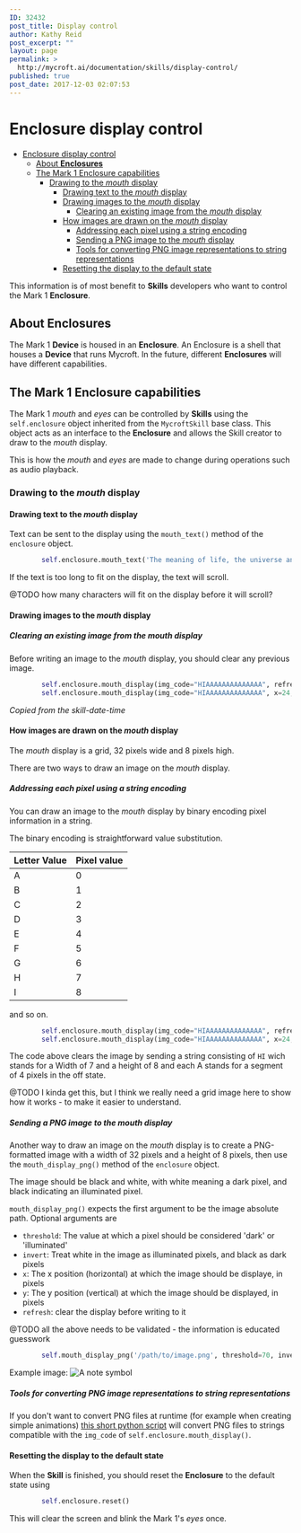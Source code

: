 ```yaml
---
ID: 32432
post_title: Display control
author: Kathy Reid
post_excerpt: ""
layout: page
permalink: >
  http://mycroft.ai/documentation/skills/display-control/
published: true
post_date: 2017-12-03 02:07:53
---
```

# Enclosure display control

- [Enclosure display control](#enclosure-display-control)
  * [About **Enclosures**](#about-enclosures)
  * [The Mark 1 Enclosure capabilities](#the-mark-1-enclosure-capabilities)
    + [Drawing to the *mouth* display](#drawing-to-the-mouth-display)
      - [Drawing text to the *mouth* display](#drawing-text-to-the-mouth-display)
      - [Drawing images to the *mouth* display](#drawing-images-to-the-mouth-display)
        * [Clearing an existing image from the *mouth* display](#clearing-an-existing-image-from-the-mouth-display)
      - [How images are drawn on the *mouth* display](#how-images-are-drawn-on-the-mouth-display)
        * [Addressing each pixel using a string encoding](#addressing-each-pixel-using-a-string-encoding)
        * [Sending a PNG image to the *mouth* display](#sending-a-png-image-to-the-mouth-display)
        * [Tools for converting PNG image representations to string representations](#tools-for-converting-png-image-representations-to-string-representations)
      - [Resetting the display to the default state](#resetting-the-display-to-the-default-state)

This information is of most benefit to **Skills** developers who want to control the Mark 1 **Enclosure**.

## About **Enclosures**

The Mark 1 **Device** is housed in an **Enclosure**. An Enclosure is a shell that houses a **Device** that runs Mycroft. In the future, different **Enclosures** will have different capabilities.

## The Mark 1 Enclosure capabilities

The Mark 1 *mouth* and *eyes* can be controlled by **Skills** using the `self.enclosure` object inherited from the `MycroftSkill` base class. This object acts as an interface to the **Enclosure** and allows the Skill creator to draw to the *mouth* display.

This is how the *mouth* and *eyes* are made to change during operations such as audio playback.

### Drawing to the *mouth* display

#### Drawing text to the *mouth* display

Text can be sent to the display using the `mouth_text()` method of the `enclosure` object.

```python
        self.enclosure.mouth_text('The meaning of life, the universe and everything is 42')
```

If the text is too long to fit on the display, the text will scroll.

@TODO how many characters will fit on the display before it will scroll?

#### Drawing images to the *mouth* display

##### Clearing an existing image from the *mouth* display

Before writing an image to the *mouth* display, you should clear any previous image.

```python
        self.enclosure.mouth_display(img_code="HIAAAAAAAAAAAAAA", refresh=False)
        self.enclosure.mouth_display(img_code="HIAAAAAAAAAAAAAA", x=24, refresh=False)
```
_Copied from the skill-date-time_

#### How images are drawn on the *mouth* display

The *mouth* display is a grid, 32 pixels wide and 8 pixels high.

There are two ways to draw an image on the *mouth* display.

##### Addressing each pixel using a string encoding

You can draw an image to the *mouth* display by binary encoding pixel information in a string.

The binary encoding is straightforward value substitution.

| Letter Value  | Pixel value  |
|---|---|
| A  | 0 |
| B  | 1 |
| C  | 2 |
| D  | 3 |
| E  | 4 |
| F  | 5 |
| G  | 6 |
| H  | 7 |
| I  | 8 |

and so on.

```python
        self.enclosure.mouth_display(img_code="HIAAAAAAAAAAAAAA", refresh=False)
        self.enclosure.mouth_display(img_code="HIAAAAAAAAAAAAAA", x=24, refresh=False)
```

The code above clears the image by sending a string consisting of `HI` wich stands for a Width of 7 and a height of 8 and each A stands for a segment of 4 pixels in the off state.

@TODO I kinda get this, but I think we really need a grid image here to show how it works - to make it easier to understand.

##### Sending a PNG image to the *mouth* display

Another way to draw an image on the *mouth* display is to create a PNG-formatted image with a width of 32 pixels and a height of 8 pixels, then use the `mouth_display_png()` method of the `enclosure` object.

The image should be black and white, with white meaning a dark pixel, and black indicating an illuminated pixel.

`mouth_display_png()` expects the first argument to be the image absolute path. Optional arguments are
* `threshold`: The value at which a pixel should be considered 'dark' or 'illuminated'
* `invert`: Treat white in the image as illuminated pixels, and black as dark pixels
* `x`: The x position (horizontal) at which the image should be displaye, in pixels
* `y`: The y position (vertical) at which the image should be displayed, in pixels
* `refresh`: clear the display before writing to it

@TODO all the above needs to be validated - the information is educated guesswork

```python
        self.mouth_display_png('/path/to/image.png', threshold=70, invert=False, x=0, y=0, refresh=True)
```

Example image: ![A note symbol](https://akeiexil.files.wordpress.com/2017/08/note1.png)

##### Tools for converting PNG image representations to string representations

If you don't want to convert PNG files at runtime (for example when creating simple animations) [this short python script](https://gist.github.com/forslund/9d8805fd7adb9e74ec3ea321e1676a21) will convert PNG files to strings compatible with the `img_code` of `self.enclosure.mouth_display()`.

#### Resetting the display to the default state

When the **Skill** is finished, you should reset the **Enclosure** to the default state using

```python
        self.enclosure.reset()
```

This will clear the screen and blink the Mark 1's *eyes* once.